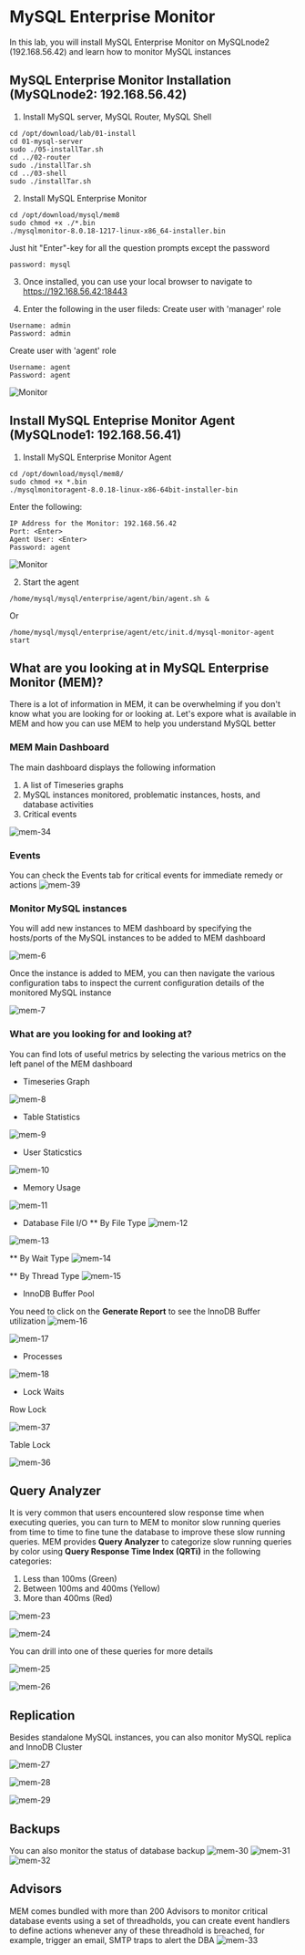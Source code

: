 # MySQL Enterprise Monitor
In this lab, you will install MySQL Enterprise Monitor on MySQLnode2 (192.168.56.42) and learn how to monitor MySQL instances

## MySQL Enterprise Monitor Installation (MySQLnode2: 192.168.56.42)
1. Install MySQL server, MySQL Router, MySQL Shell
```
cd /opt/download/lab/01-install
cd 01-mysql-server
sudo ./05-installTar.sh
cd ../02-router
sudo ./installTar.sh
cd ../03-shell
sudo ./installTar.sh
```

2. Install MySQL Enterprise Monitor
```
cd /opt/download/mysql/mem8
sudo chmod +x ./*.bin
./mysqlmonitor-8.0.18-1217-linux-x86_64-installer.bin
```
Just hit "Enter"-key for all the question prompts except the password
```
password: mysql
```

3. Once installed, you can use your local browser to navigate to https://192.168.56.42:18443

4. Enter the following in the user fileds:
Create user with 'manager' role
```
Username: admin
Password: admin
```
Create user with 'agent' role
```
Username: agent
Password: agent
```

![Monitor](img/MON1.png)

## Install MySQL Enteprise Monitor Agent (MySQLnode1: 192.168.56.41)
1. Install MySQL Enterprise Monitor Agent
```
cd /opt/download/mysql/mem8/
sudo chmod +x *.bin
./mysqlmonitoragent-8.0.18-linux-x86-64bit-installer-bin
```

Enter the following:
```
IP Address for the Monitor: 192.168.56.42
Port: <Enter>
Agent User: <Enter>
Password: agent
```

![Monitor](img/MON2.png)

2. Start the agent
```
/home/mysql/mysql/enterprise/agent/bin/agent.sh &
```
Or
```
/home/mysql/mysql/enterprise/agent/etc/init.d/mysql-monitor-agent start
```

## What are you looking at in MySQL Enterprise Monitor (MEM)?

There is a lot of information in MEM, it can be overwhelming if you don't know what you are looking for or looking at. Let's expore what is available in MEM and how you can use MEM to help you understand MySQL better

### MEM Main Dashboard

The main dashboard displays the following information
1. A list of Timeseries graphs
2. MySQL instances monitored, problematic instances, hosts, and database activities
3. Critical events

![mem-34](img/mem-34.png)

### Events

You can check the Events tab for critical events for immediate remedy or actions
![mem-39](img/mem-39.png)

### Monitor MySQL instances

You will add new instances to MEM dashboard by specifying the hosts/ports of the MySQL instances to be added to MEM dashboard

![mem-6](img/mem-6.png)

Once the instance is added to MEM, you can then navigate the various configuration tabs to inspect the current configuration details of the monitored MySQL instance

![mem-7](img/mem-7.png)

### What are you looking for and looking at?

You can find lots of useful metrics by selecting the various metrics on the left panel of the MEM dashboard
* Timeseries Graph

![mem-8](img/mem-8.png)

* Table Statistics

![mem-9](img/mem-9.jpg)

* User Staticstics

![mem-10](img/mem-10.png)


* Memory Usage

![mem-11](img/mem-11.jpg)


* Database File I/O
** By File Type
![mem-12](img/mem-12.jpg)

![mem-13](img/mem-13.png)

** By Wait Type
![mem-14](img/mem-14.jpg)

** By Thread Type
![mem-15](img/mem-15.png)

* InnoDB Buffer Pool

You need to click on the **Generate Report** to see the InnoDB Buffer utilization
![mem-16](img/mem-16.jpg)

![mem-17](img/mem-17.png)

* Processes

![mem-18](img/mem-18.jpg)


* Lock Waits

Row Lock

![mem-37](img/mem-37.jpg)

Table Lock

![mem-36](img/mem-36.jpg)

## Query Analyzer

It is very common that users encountered slow response time when executing queries, you can turn to MEM to monitor slow running queries from time to time to fine tune the database to improve these slow running queries. MEM provides **Query Analyzer** to categorize slow running queries by color using **Query Response Time Index (QRTi)** in the following categories:
1. Less than 100ms (Green)
2. Between 100ms and 400ms (Yellow)
3. More than 400ms (Red)

![mem-23](img/mem-23.jpg)

![mem-24](img/mem-24.png)

You can drill into one of these queries for more details

![mem-25](img/mem-25.png)

![mem-26](img/mem-26.png)

## Replication

Besides standalone MySQL instances, you can also monitor MySQL replica and InnoDB Cluster

![mem-27](img/mem-27.png)

![mem-28](img/mem-28.png)

![mem-29](img/mem-29.png)

## Backups

You can also monitor the status of database backup
![mem-30](img/mem-30.png)
![mem-31](img/mem-31.png)
![mem-32](img/mem-32.png)

## Advisors

MEM comes bundled with more than 200 Advisors to monitor critical database events using a set of threadholds, you can create event handlers to define actions whenever any of these threadhold is breached, for example, trigger an email, SMTP traps to alert the DBA
![mem-33](img/mem-33.png)







